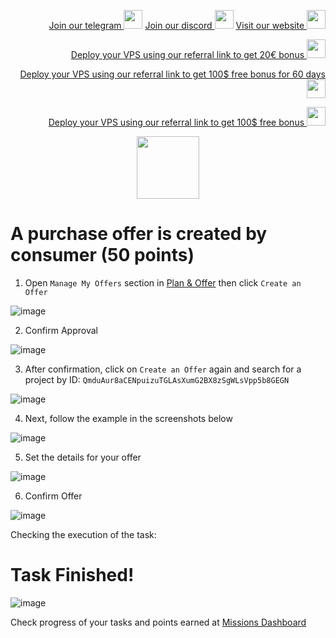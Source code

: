 <p style="font-size:14px" align="right">
<a href="https://t.me/kjnotes" target="_blank">Join our telegram <img src="https://user-images.githubusercontent.com/50621007/183283867-56b4d69f-bc6e-4939-b00a-72aa019d1aea.png" width="30"/></a>
<a href="https://discord.gg/fRVzvPBh" target="_blank">Join our discord <img src="https://user-images.githubusercontent.com/50621007/176236430-53b0f4de-41ff-41f7-92a1-4233890a90c8.png" width="30"/></a>
<a href="https://kjnodes.com/" target="_blank">Visit our website <img src="https://user-images.githubusercontent.com/50621007/168689709-7e537ca6-b6b8-4adc-9bd0-186ea4ea4aed.png" width="30"/></a>
</p>

<p style="font-size:14px" align="right">
<a href="https://hetzner.cloud/?ref=y8pQKS2nNy7i" target="_blank">Deploy your VPS using our referral link to get 20€ bonus <img src="https://user-images.githubusercontent.com/50621007/174612278-11716b2a-d662-487e-8085-3686278dd869.png" width="30"/></a>
</p>
<p style="font-size:14px" align="right">
<a href="https://m.do.co/c/17b61545ca3a" target="_blank">Deploy your VPS using our referral link to get 100$ free bonus for 60 days <img src="https://user-images.githubusercontent.com/50621007/183284313-adf81164-6db4-4284-9ea0-bcb841936350.png" width="30"/></a>
</p>
<p style="font-size:14px" align="right">
<a href="https://www.vultr.com/?ref=7418642" target="_blank">Deploy your VPS using our referral link to get 100$ free bonus <img src="https://user-images.githubusercontent.com/50621007/183284971-86057dc2-2009-4d40-a1d4-f0901637033a.png" width="30"/></a>
</p>

<p align="center">
  <img height="100" height="auto" src="https://user-images.githubusercontent.com/50621007/177323789-e6be59ae-0dfa-4e86-b3a8-028a4f0c465c.png">
</p>

# A purchase offer is created by consumer (50 points)
1. Open `Manage My Offers` section in [Plan & Offer](https://frontier.subquery.network/plans/my-offers/open) then click `Create an Offer`

![image](https://user-images.githubusercontent.com/50621007/177412441-86e9ffd6-8b0a-4f73-9493-62065be8dcb8.png)

2. Confirm Approval

![image](https://user-images.githubusercontent.com/50621007/177411364-04f4e522-c268-4dea-8dbb-9952e9005360.png)

3. After confirmation, click on `Create an Offer` again and search for a project by ID: `QmduAur8aCENpuizuTGLAsXumG2BX8zSgWLsVpp5b8GEGN`

![image](https://user-images.githubusercontent.com/50621007/177411770-59eeb218-d90f-4930-ba74-eb9c90f12011.png)

4. Next, follow the example in the screenshots below

![image](https://user-images.githubusercontent.com/50621007/177411946-aa817193-4e82-4c21-be43-78b6e0a85f50.png)

5. Set the details for your offer

![image](https://user-images.githubusercontent.com/50621007/177412250-ba57cf50-f739-4887-8cf9-e1162d7a5d6d.png)

6. Confirm Offer

![image](https://user-images.githubusercontent.com/50621007/177412302-630de06e-9074-4d66-b6da-7e0600029e59.png)

Checking the execution of the task:

# Task Finished!

![image](https://user-images.githubusercontent.com/50621007/177412343-cb859924-12de-4f65-ae97-248340fd9e0a.png)

Check progress of your tasks and points earned at [Missions Dashboard](https://frontier.subquery.network/missions/my-missions)
